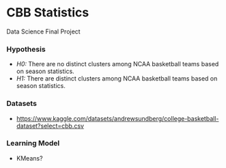 # **CBB Statistics**
Data Science Final Project

### Hypothesis
- *H0:* There are no distinct clusters among NCAA basketball teams based on season statistics.
- *H1:* There are distinct clusters among NCAA basketball teams based on season statistics.

### Datasets
- https://www.kaggle.com/datasets/andrewsundberg/college-basketball-dataset?select=cbb.csv

### Learning Model
- KMeans?
